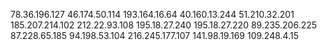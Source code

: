78.36.196.127
46.174.50.114
193.164.16.64
40.160.13.244
51.210.32.201
185.207.214.102
212.22.93.108
195.18.27.240
195.18.27.220
89.235.206.225
87.228.65.185
94.198.53.104
216.245.177.107
141.98.19.169
109.248.4.15

